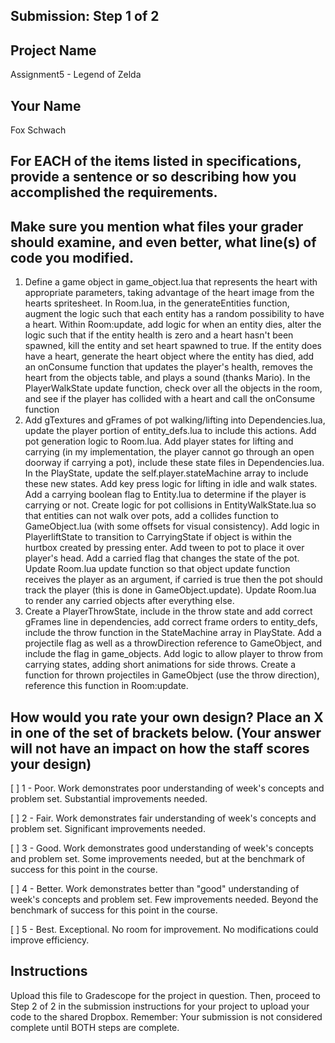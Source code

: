 ## Submission: Step 1 of 2

## Project Name

Assignment5 - Legend of Zelda

## Your Name

Fox Schwach

## For EACH of the items listed in specifications, provide a sentence or so describing how you accomplished the requirements. 
## Make sure you mention what files your grader should examine, and even better, what line(s) of code you modified.

1. Define a game object in game_object.lua that represents the heart with appropriate parameters, taking advantage of the heart image from the hearts spritesheet. In Room.lua, in the generateEntities function, augment the logic such that each entity has a random possibility to have a heart. Within Room:update, add logic for when an entity dies, alter the logic such that if the entity health is zero and a heart hasn't been spawned, kill the entity and set heart spawned to true. If the entity does have a heart, generate the heart object where the entity has died, add an onConsume function that updates the player's health, removes the heart from the objects table, and plays a sound (thanks Mario). In the PlayerWalkState update function, check over all the objects in the room, and see if the player has collided with a heart and call the onConsume function
2. Add gTextures and gFrames of pot walking/lifting into Dependencies.lua, update the player portion of entity_defs.lua to include this actions. Add pot generation logic to Room.lua. Add player states for lifting and carrying (in my implementation, the player cannot go through an open doorway if carrying a pot), include these state files in Dependencies.lua. In the PlayState, update the self.player.stateMachine array to include these new states. Add key press logic for lifting in idle and walk states. Add a carrying boolean flag to Entity.lua to determine if the player is carrying or not. Create logic for pot collisions in EntityWalkState.lua so that entities can not walk over pots, add a collides function to GameObject.lua (with some offsets for visual consistency). Add logic in PlayerliftState to transition to CarryingState if object is within the hurtbox created by pressing enter. Add tween to pot to place it over player's head. Add a carried flag that changes the state of the pot. Update Room.lua update function so that object update function receives the player as an argument, if carried is true then the pot should track the player (this is done in GameObject.update). Update Room.lua to render any carried objects after everything else.
3. Create a PlayerThrowState, include in the throw state and add correct gFrames line in dependencies, add correct frame orders to entity_defs, include the throw function in the StateMachine array in PlayState. Add a projectile flag as well as a throwDirection reference to GameObject, and include the flag in game_objects. Add logic to allow player to throw from carrying states, adding short animations for side throws. Create a function for thrown projectiles in GameObject (use the throw direction), reference this function in Room:update.

## How would you rate your own design? Place an X in one of the set of brackets below. (Your answer will not have an impact on how the staff scores your design)

[ ] 1 - Poor. Work demonstrates poor understanding of week's concepts and problem set. Substantial improvements needed.

[ ] 2 - Fair. Work demonstrates fair understanding of week's concepts and problem set. Significant improvements needed.

[ ] 3 - Good. Work demonstrates good understanding of week's concepts and problem set. Some improvements needed, but at the benchmark of success for this point in the course.

[ ] 4 - Better. Work demonstrates better than "good" understanding of week's concepts and problem set. Few improvements needed. Beyond the benchmark of success for this point in the course.

[ ] 5 - Best. Exceptional. No room for improvement. No modifications could improve efficiency.

## Instructions

Upload this file to Gradescope for the project in question. Then, proceed to Step 2 of 2 in the submission instructions for your project to upload your code to the shared Dropbox. Remember: Your submission is not considered complete until BOTH steps are complete.
